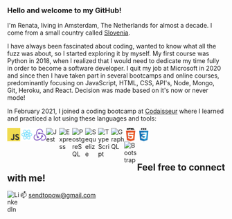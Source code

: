 ### Hello and welcome to my GitHub!

I'm Renata, living in Amsterdam, The Netherlands for almost a decade. I come from a small country called [Slovenia](https://en.wikipedia.org/wiki/Slovenia).

I have always been fascinated about coding, wanted to know what all the fuzz was about, so I started exploring it by myself. My first course was Python in 2018, when I realized that I would need to dedicate my time fully in order to become a software developer. I quit my job at Microsoft in 2020 and since then I have taken part in several bootcamps and online courses, predominantly focusing on JavaScript, HTML, CSS, API's, Node, Mongo, Git, Heroku, and React. Decision was made based on it's now or never mode!

In February 2021, I joined a coding bootcamp at [Codaisseur](https://codaisseur.com/) where I learned and practiced a lot using these languages and tools:

<a href="https://developer.mozilla.org/en-US/docs/Web/JavaScript" target="_blank"> <img align="left" alt="JavaScript" title="JavaScript" width="30px" src="https://raw.githubusercontent.com/github/explore/80688e429a7d4ef2fca1e82350fe8e3517d3494d/topics/javascript/javascript.png" /> </a>

<a href="https://reactjs.org/" target="_blank"> <img align="left" alt="React" title="React" width="30px" src="https://raw.githubusercontent.com/github/explore/80688e429a7d4ef2fca1e82350fe8e3517d3494d/topics/react/react.png" /> </a>

<a href="https://redux.js.org" target="_blank"> <img align="left" alt="Redux" title="Redux" width="30px" src="https://raw.githubusercontent.com/github/explore/80688e429a7d4ef2fca1e82350fe8e3517d3494d/topics/redux/redux.png" /> </a>

<a href="https://jestjs.io" target="_blank"> <img align="left" alt="Jest" title="Jest" width="30px" src="https://www.vectorlogo.zone/logos/jestjsio/jestjsio-icon.svg" /> </a>

<a href="https://expressjs.com/" target="_blank"> <img align="left" alt="Express" title="Express" width="30px" src="https://avatars1.githubusercontent.com/u/5658226?s=200&v=4" /> </a>

<a href="https://www.postgresql.org/" target="_blank"> <img align="left" alt="PostgreSQL" title="PostgreSQL" width="30px" src="https://www.postgresql.org/media/img/about/press/elephant.png" /> </a>

<a href="https://sequelize.org/" target="_blank"> <img align="left" alt="Sequelize" title="Sequelize" width="30px" src="https://avatars1.githubusercontent.com/u/3591786?s=200&v=4" /> </a>

<a href="https://www.typescriptlang.org/" target="_blank"> <img align="left" alt="TypeScript" title="TypeScript" width="30px" src="https://upload.wikimedia.org/wikipedia/commons/thumb/4/4c/Typescript_logo_2020.svg/1200px-Typescript_logo_2020.svg.png" /> </a>

<a href="https://graphql.org/"><img src="https://img.icons8.com/color/48/000000/graphql.png" align="left" width="30px" alt="GraphQL"/></a>

<a href="https://developer.mozilla.org/en-US/docs/Web/Guide/HTML/HTML5" target="_blank"> <img align="left" alt="HTML5" title="HTML5" width="30px" src="https://raw.githubusercontent.com/github/explore/80688e429a7d4ef2fca1e82350fe8e3517d3494d/topics/html/html.png" /> </a>

<a href="https://developer.mozilla.org/en-US/docs/Web/CSS" target="_blank"> <img align="left" alt="CSS3" title="CSS3" width="30px" src="https://raw.githubusercontent.com/github/explore/80688e429a7d4ef2fca1e82350fe8e3517d3494d/topics/css/css.png" /> </a> <br />

<a href="https://getbootstrap.com/" target="_blank"> <img align="left" alt="Bootstrap" title="Bootstrap" width="30px" src="https://camo.githubusercontent.com/4112948ca937900fbcd0eb4a0ed71f8672399586f4614ef7119268d079207878/68747470733a2f2f63646e2e776f726c64766563746f726c6f676f2e636f6d2f6c6f676f732f626f6f7473747261702d342e737667" /> </a> <br />

## Feel free to connect with me!

[<img align="left" alt="LinkedIn" width="30px" src="https://cdn.jsdelivr.net/npm/simple-icons@v3/icons/linkedin.svg" />][linkedin]
📫 sendtopow@gmail.com

[linkedin]: https://www.linkedin.com/in/renata-cehajic-49712630/
